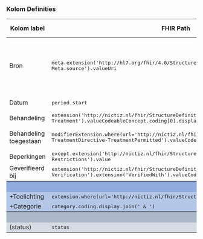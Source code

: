### Kolom Definities
<table class="grid">
<thead>
<th>Kolom label</th>
<th>FHIR Path</th>
<th>FHIR Type</th>
<th>Zib element</th>
<th>Toelichting of regels</th>
</thead>
<tbody>
<tr>
<td>Bron</td>
<td><samp>meta.extension('http://hl7.org/fhir/4.0/StructureDefinition/extension-Meta.source').valueUri</samp></td>
<td><code>string</code></td>
<td>nvt</td>
<td>Lookup adhv uri (AGB-Z of OID) <code>&lt;adressering-base&gt;/Organization?identifier=&lt;.meta.tag.code&gt;</code> en gebruik dan <code>Organization.name</code></td>
</tr>
<tr>
<td>Datum</td>
<td><samp>period.start</samp></td>
<td><code>dateTime</code></td>
<td>BeginDatum</td>
<td>Kunnen vage datums zijn.</td>
</tr>
<tr>
<td>Behandeling</td>
<td><samp>extension('http://nictiz.nl/fhir/StructureDefinition/zib-TreatmentDirective-Treatment').valueCodeableConcept.coding[0].display</samp></td>
<td><code>string</code></td>
<td>Behandeling</td>
<td></td>
</tr>
<tr>
<td>Behandeling toegestaan</td>
<td><samp>modifierExtension.where(url='http://nictiz.nl/fhir/StructureDefinition/zib-TreatmentDirective-TreatmentPermitted').valueCodeableConcept.coding.display</samp></td>
<td><code>string</code></td>
<td>BehandelingToegestaan</td>
<td>Zie UI schets voor icon mapping. N.B. obv coding.code</td>
</tr>
<tr>
<td>Beperkingen</td>
<td><samp>except.extension('http://nictiz.nl/fhir/StructureDefinition/zib-TreatmentDirective-Restrictions').value</samp></td>
<td><code>string</code></td>
<td>Beperkingen</td>
<td></td>
</tr>
<tr>
<td>Geverifieerd bij</td>
<td><samp>extension('http://nictiz.nl/fhir/StructureDefinition/zib-TreatmentDirective-Verification').extension('VerifiedWith').valueCodeableConcept.text.join(' & ')</samp></td>
<td><code>string</code></td>
<td>GeverifieerdBij</td>
<td></td>
</tr>
<tr style="background-color:#8faadc; color:white"><th colspan="5">UITKLAPVELD</th></tr>
<tr style="background-color:#b4c7e7">
<td>+Toelichting</td>
<td><samp>extension.where(url='http://nictiz.nl/fhir/StructureDefinition/Comment').valueString</samp></td>
<td><code>string</code></td>
<td>Toelichting</td>
<td></td>
</tr>
<tr style="background-color:#b4c7e7">
<td>+Categorie</td>
<td><samp>category.coding.display.join(' & ')</samp></td>
<td><code>string</code></td>
<td>nvt</td>
<td></td>
</tr>
<tr style="background-color:#adb9ca; color:white"><th colspan="5">MARKERING</th></tr>
<tr style="background-color:#d6dce5">
<td>(status)</td>
<td><samp>status</samp></td>
<td><code>code</code></td>
<td>nvt</td>
<td></td>
</tr>
</tbody>
</table>